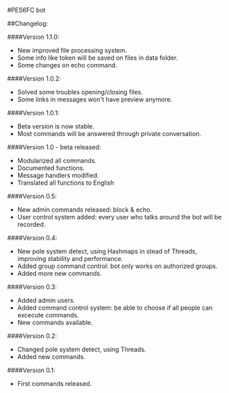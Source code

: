 #PES6FC bot

##Changelog:

####Version 1.1.0:
- New improved file processing system.
- Some info like token will be saved on files in data folder.
- Some changes on echo command.

####Version 1.0.2:
- Solved some troubles opening/closing files.
- Some links in messages won't have preview anymore.

####Version 1.0.1:
- Beta version is now stable.
- Most commands will be answered through private conversation.

####Version 1.0 - beta released:
- Modularized all commands.
- Documented functions.
- Message handlers modified. 
- Translated all functions to English

####Version 0.5:
- New admin commands released: block & echo.
- User control system added: every user who talks around the bot will be recorded.

####Version 0.4:
- New pole system detect, using Hashmaps in stead of Threads, improving stability and performance.
- Added group command control: bot only works on authorized groups.
- Added more new commands.

####Version 0.3:
- Added admin users.
- Added command control system: be able to choose if all people can excecute commands.
- New commands available.

####Version 0.2:
- Changed pole system detect, using Threads.
- Added new commands.

####Version 0.1:
- First commands released.